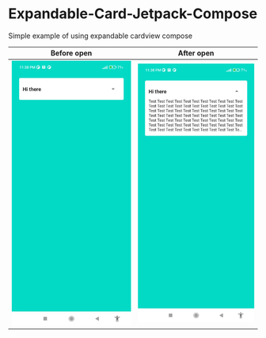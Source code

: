 # Expandable-Card-Jetpack-Compose
Simple example of using expandable cardview compose


Before open             |  After open
:-------------------------:|:-------------------------:
![Image](https://github.com/Murodhonov/Expandable-Card-Jetpack-Compose/blob/master/app/src/main/res/drawable/img1.jpg?raw=true)  |  ![Image](https://github.com/Murodhonov/Expandable-Card-Jetpack-Compose/blob/master/app/src/main/res/drawable/img2.jpg)


